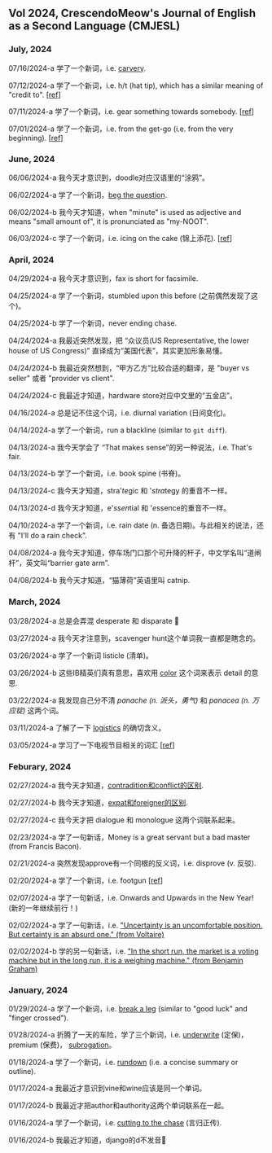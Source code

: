 ## Vol 2024, CrescendoMeow's Journal of English as a Second Language (CMJESL)

### July, 2024

07/16/2024-a 学了一个新词，i.e. [carvery](https://en.wikipedia.org/wiki/Carvery).

07/12/2024-a 学了一个新词，i.e. h/t (hat tip), which has a similar meaning of "credit to". [[ref](https://www.dictionary.com/e/acronyms/h-t/)]

07/11/2024-a 学了一个新词，i.e. gear something towards somebody. [[ref](https://www.oxfordlearnersdictionaries.com/us/definition/english/gear-towards)]

07/01/2024-a 学了一个新词，i.e. from the get-go (i.e. from the very beginning). [[ref](https://www.dictionary.com/browse/get-go)]

### June, 2024

06/06/2024-a 我今天才意识到，doodle对应汉语里的“涂鸦”。

06/02/2024-a 学了一个新词，[beg the question](https://en.wikipedia.org/wiki/Begging_the_question).

06/02/2024-b 我今天才知道，when "minute" is used as adjective and means "small amount of", it is pronunciated as "my-NOOT".

06/03/2024-c 学了一个新词，i.e. icing on the cake (锦上添花). [[ref](https://x.com/docmilanfar/status/1674280914250272768)]

### April, 2024

04/29/2024-a 我今天才意识到，fax is short for facsimile.

04/25/2024-a 学了一个新词，stumbled upon this before (之前偶然发现了这个)。

04/25/2024-b 学了一个新词，never ending chase.

04/24/2024-a 我最近突然发现，把 “众议员(US Representative, the lower house of US Congress)” 直译成为“美国代表”，其实更加形象易懂。

04/24/2024-b 我最近突然想到，“甲方乙方”比较合适的翻译，是 "buyer vs seller" 或者 "provider vs client".

04/24/2024-c 我最近才知道，hardware store对应中文里的“五金店”。

04/16/2024-a 总是记不住这个词，i.e. diurnal variation (日间变化)。

04/14/2024-a 学了一个新词，run a blackline (similar to `git diff`).

04/13/2024-a 我今天学会了 “That makes sense”的另一种说法，i.e. That's fair.

04/13/2024-b 学了一个新词，i.e. book spine (书脊)。

04/13/2024-c 我今天才知道，stra'*te*gic 和 '*stra*tegy 的重音不一样。

04/13/2024-d 我今天才知道，e'*ssen*tial 和 '*e*ssence的重音不一样。

04/10/2024-a 学了一个新词，i.e. rain date (n. 备选日期)。与此相关的说法，还有 "I'll do a rain check".

04/08/2024-a 我今天才知道，停车场门口那个可升降的杆子，中文学名叫“道闸杆”，英文叫“barrier gate arm”.

04/08/2024-b 我今天才知道，“猫薄荷”英语里叫 catnip.

### March, 2024

03/28/2024-a 总是会弄混 desperate 和 disparate 🤦

03/27/2024-a 我今天才注意到，scavenger hunt这个单词我一直都是瞎念的。

03/26/2024-a 学了一个新词 listicle (清单)。

03/26/2024-b 这些IB精英们真有意思，喜欢用 [color](https://english.stackexchange.com/questions/582089/what-is-the-origin-meaning-of-the-term-color-in-corporate-earnings-calls) 这个词来表示 detail 的意思.

03/22/2024-a 我发现自己分不清 _panache (n. 派头，勇气)_ 和 _panacea (n. 万应锭)_ 这两个词。

03/11/2024-a 了解了一下 [logistics](https://www.investopedia.com/terms/l/logistics.asp) 的确切含义。

03/05/2024-a 学习了一下电视节目相关的词汇 [[ref](https://zhuanlan.zhihu.com/p/226374694)]

### Feburary, 2024

02/27/2024-a 我今天才知道，[contradition和conflict的区别](https://www.quora.com/What-is-the-difference-between-conflict-and-contradiction).

02/27/2024-b 我今天才知道，[expat和foreigner的区别](https://www.quora.com/Is-there-a-difference-between-a-foreigner-and-an-expat).

02/27/2024-c 我今天才把 dialogue 和 monologue 这两个词联系起来。

02/23/2024-a 学了一句新话，Money is a great servant but a bad master (from Francis Bacon).

02/21/2024-a 突然发现approve有一个同根的反义词，i.e. disprove (v. 反驳).

02/20/2024-a 学了一个新词，i.e. footgun [[ref](https://x.com/forrestbrazeal/status/1451189473383890946?s=20)]

02/07/2024-a 学了一句新话，i.e. Onwards and Upwards in the New Year! (新的一年继续前行！)

02/02/2024-a 学了一句新话，i.e. ["Uncertainty is an uncomfortable position. But certainty is an absurd one." (from Voltaire)](https://www.goodreads.com/quotes/602588-uncertainty-is-an-uncomfortable-position-but-certainty-is-an-absurd)

02/02/2024-b 学的另一句新话，i.e. ["In the short run, the market is a voting machine but in the long run, it is a weighing machine." (from Benjamin Graham)](https://www.goodreads.com/quotes/831517-in-the-short-run-the-market-is-a-voting-machine)

### January, 2024

01/29/2024-a 学了一个新词，i.e. [break a leg](https://en.wikipedia.org/wiki/Break_a_leg) (similar to "good luck" and "finger crossed").

01/28/2024-a 折腾了一天的车险，学了三个新词，i.e. [underwrite](https://www.investopedia.com/terms/u/underwriting.asp) (定保)，premium (保费)， [subrogation](https://www.investopedia.com/terms/s/subrogation.asp)。

01/18/2024-a 学了一个新词，i.e. [rundown](https://www.collinsdictionary.com/dictionary/english/rundown) (i.e. a concise summary or outline).

01/17/2024-a 我最近才意识到vine和wine应该是同一个单词。

01/17/2024-b 我最近才把author和authority这两个单词联系在一起。

01/16/2024-a 学了一个新词，i.e. [cutting to the chase](https://en.wikipedia.org/wiki/Cut_to_the_chase) (言归正传).

01/16/2024-b 我最近才知道，django的d不发音🤦
